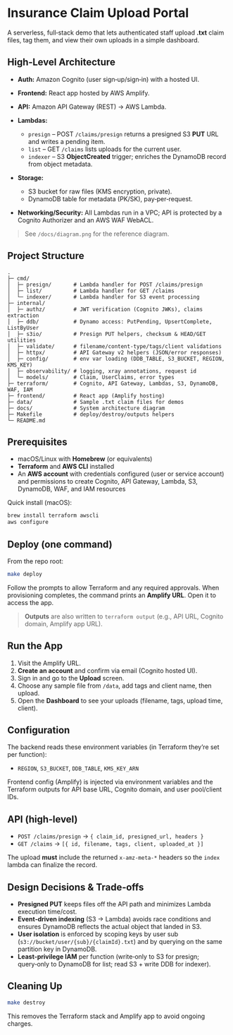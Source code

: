 # Insurance Claim Upload Portal

A serverless, full‑stack demo that lets authenticated staff upload **.txt** claim files, tag them, and view their own uploads in a simple dashboard.

## High‑Level Architecture

* **Auth:** Amazon Cognito (user sign‑up/sign‑in) with a hosted UI.
* **Frontend:** React app hosted by AWS Amplify.
* **API:** Amazon API Gateway (REST) → AWS Lambda.
* **Lambdas:**

  * `presign` – POST `/claims/presign` returns a presigned S3 **PUT** URL and writes a pending item.
  * `list` – GET `/claims` lists uploads for the current user.
  * `indexer` – S3 **ObjectCreated** trigger; enriches the DynamoDB record from object metadata.
* **Storage:**

  * S3 bucket for raw files (KMS encryption, private).
  * DynamoDB table for metadata (PK/SK), pay‑per‑request.
* **Networking/Security:** All Lambdas run in a VPC; API is protected by a Cognito Authorizer and an AWS WAF WebACL.

> See `/docs/diagram.png` for the reference diagram.

## Project Structure

```
.
├─ cmd/
│  ├─ presign/       # Lambda handler for POST /claims/presign
│  ├─ list/          # Lambda handler for GET /claims
│  └─ indexer/       # Lambda handler for S3 event processing
├─ internal/
│  ├─ authz/         # JWT verification (Cognito JWKs), claims extraction
│  ├─ ddb/           # Dynamo access: PutPending, UpsertComplete, ListByUser
│  ├─ s3io/          # Presign PUT helpers, checksum & HEAD/GET utilities
│  ├─ validate/      # filename/content-type/tags/client validations
│  ├─ httpx/         # API Gateway v2 helpers (JSON/error responses)
│  ├─ config/        # env var loading (DDB_TABLE, S3_BUCKET, REGION, KMS_KEY)
│  ├─ observability/ # logging, xray annotations, request id
│  └─ models/        # Claim, UserClaims, error types
├─ terraform/        # Cognito, API Gateway, Lambdas, S3, DynamoDB, WAF, IAM
├─ frontend/         # React app (Amplify hosting)
├─ data/             # Sample .txt claim files for demos
├─ docs/             # System architecture diagram
├─ Makefile          # deploy/destroy/outputs helpers
└─ README.md
```

## Prerequisites

* macOS/Linux with **Homebrew** (or equivalents)
* **Terraform** and **AWS CLI** installed
* An **AWS account** with credentials configured (user or service account) and permissions to create Cognito, API Gateway, Lambda, S3, DynamoDB, WAF, and IAM resources

Quick install (macOS):

```bash
brew install terraform awscli
aws configure  
```

## Deploy (one command)

From the repo root:

```bash
make deploy
```

Follow the prompts to allow Terraform and any required approvals. When provisioning completes, the command prints an **Amplify URL**. Open it to access the app.

> **Outputs** are also written to `terraform output` (e.g., API URL, Cognito domain, Amplify app URL).

## Run the App

1. Visit the Amplify URL.
2. **Create an account** and confirm via email (Cognito hosted UI).
3. Sign in and go to the **Upload** screen.
4. Choose any sample file from `/data`, add tags and client name, then upload.
5. Open the **Dashboard** to see your uploads (filename, tags, upload time, client).

## Configuration

The backend reads these environment variables (in Terraform they’re set per function):

* `REGION`, `S3_BUCKET`, `DDB_TABLE`, `KMS_KEY_ARN`

Frontend config (Amplify) is injected via environment variables and the Terraform outputs for API base URL, Cognito domain, and user pool/client IDs.

## API (high‑level)

* `POST /claims/presign` → `{ claim_id, presigned_url, headers }`
* `GET /claims` → `[{ id, filename, tags, client, uploaded_at }]`

The upload **must** include the returned `x-amz-meta-*` headers so the `index` lambda can finalize the record.

## Design Decisions & Trade‑offs

* **Presigned PUT** keeps files off the API path and minimizes Lambda execution time/cost.
* **Event‑driven indexing** (S3 → Lambda) avoids race conditions and ensures DynamoDB reflects the actual object that landed in S3.
* **User isolation** is enforced by scoping keys by user sub (`s3://bucket/user/{sub}/{claimId}.txt`) and by querying on the same partition key in DynamoDB.
* **Least‑privilege IAM** per function (write‑only to S3 for presign; query‑only to DynamoDB for list; read S3 + write DDB for indexer).

## Cleaning Up

```bash
make destroy
```

This removes the Terraform stack and Amplify app to avoid ongoing charges.

